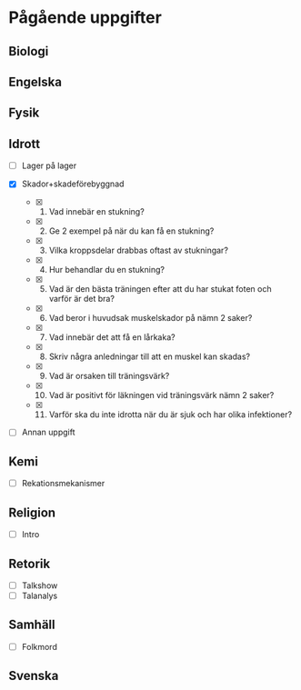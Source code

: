 # Pågående uppgifter
## Biologi
## Engelska
## Fysik
## Idrott
- [ ] Lager på lager
- [X] Skador+skadeförebyggnad

    - [X] 1. Vad innebär en stukning?
    - [X] 2. Ge 2 exempel på när du kan få en stukning?
    - [X] 3. Vilka kroppsdelar drabbas oftast av stukningar?
    - [X] 4. Hur behandlar du en stukning?
    - [X] 5. Vad är den bästa träningen efter att du har stukat foten och varför är det bra?
    - [X] 6. Vad beror i huvudsak muskelskador på nämn 2 saker?
    - [X] 7. Vad innebär det att få en lårkaka?
    - [X] 8. Skriv några anledningar till att en muskel kan skadas?
    - [X] 9. Vad är orsaken till träningsvärk?
    - [X] 10. Vad är positivt för läkningen vid träningsvärk nämn 2 saker?
    - [X] 11. Varför ska du inte idrotta när du är sjuk och har olika infektioner?

- [ ] Annan uppgift
## Kemi
- [ ] Rekationsmekanismer
## Religion
- [ ] Intro
## Retorik
- [ ] Talkshow
- [ ] Talanalys
## Samhäll
- [ ] Folkmord
## Svenska